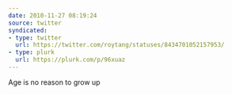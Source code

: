 ```yaml
---
date: 2010-11-27 08:19:24
source: twitter
syndicated:
- type: twitter
  url: https://twitter.com/roytang/statuses/8434701052157953/
- type: plurk
  url: https://plurk.com/p/96xuaz
---
```


Age is no reason to grow up